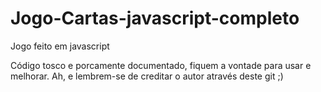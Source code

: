 # Jogo-Cartas-javascript-completo
Jogo feito em javascript 

Código tosco e porcamente documentado, fiquem a vontade para usar e melhorar.
Ah, e lembrem-se de creditar o autor através deste git ;) 
